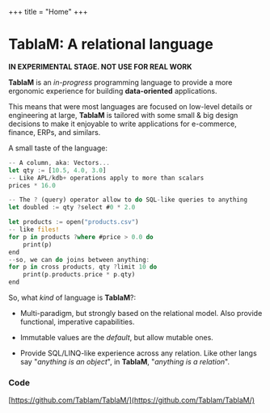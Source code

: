 +++
title = "Home"
+++
# TablaM: A relational language #

**IN EXPERIMENTAL STAGE. NOT USE FOR REAL WORK**

**TablaM** is an *in-progress* programming language to provide a more ergonomic experience for building **data-oriented** applications.

This means that were most languages are focused on low-level details or engineering at large, **TablaM** is tailored with some small & big design decisions to make it enjoyable to write applications for e-commerce, finance, ERPs, and similars.

A small taste of the language:

```rust
-- A column, aka: Vectors...
let qty := [10.5, 4.0, 3.0] 
-- Like APL/kdb+ operations apply to more than scalars
prices * 16.0 

-- The ? (query) operator allow to do SQL-like queries to anything
let doubled := qty ?select #0 * 2.0 

let products := open("products.csv")
-- like files!
for p in products ?where #price > 0.0 do
    print(p)
end
--so, we can do joins between anything:
for p in cross products, qty ?limit 10 do
	print(p.products.price * p.qty)
end

```

So, what *kind* of language is **TablaM**?:

- Multi-paradigm, but strongly based on the relational model. Also provide functional, imperative capabilities.

- Immutable values are the *default*, but allow mutable ones.

- Provide SQL/LINQ-like experience across any relation. Like other langs say "*anything is an object*", in **TablaM**, "*anything is a relation*". 

  

### Code

[https://github.com/Tablam/TablaM/](https://github.com/Tablam/TablaM/)
